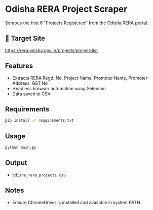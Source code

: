 # Odisha RERA Project Scraper

Scrapes the first 6 "Projects Registered" from the Odisha RERA portal.

## 🔗 Target Site
https://rera.odisha.gov.in/projects/project-list

## Features
- Extracts RERA Regd. No, Project Name, Promoter Name, Promoter Address, GST No
- Headless browser automation using Selenium
- Data saved to CSV

## Requirements
```bash
pip install -r requirements.txt
```

## Usage
```bash
python main.py
```

## Output
- `odisha_rera_projects.csv`

## Notes
- Ensure ChromeDriver is installed and available in system PATH.
